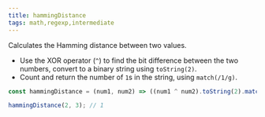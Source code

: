 ```yaml
---
title: hammingDistance
tags: math,regexp,intermediate
---
```


Calculates the Hamming distance between two values.

- Use the XOR operator (`^`) to find the bit difference between the two numbers, convert to a binary string using `toString(2)`.
- Count and return the number of `1`s in the string, using `match(/1/g)`.

```js
const hammingDistance = (num1, num2) => ((num1 ^ num2).toString(2).match(/1/g) || '').length;
```

```js
hammingDistance(2, 3); // 1
```
